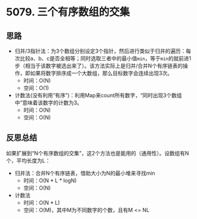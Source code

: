 # 5079. 三个有序数组的交集

## 思路

- 归并/3指针法：为3个数组分别设定3个指针，然后进行类似于归并的遍历：每次比较a、b、c是否全相等；同时选取三者中的最小值`min`，等于`min`的就前进1步（相当于该数字被选出来了）。该方法实际上是归并/合并N个有序链表的操作，即如果将数字排序成一个大数组，那么目标数字会连续出现3次。
  - 时间：O(N)
  - 空间：O(1)
- 计数法(没有利用“有序”)：利用Map来count所有数字，“同时出现3个数组中”意味着该数字的计数为3。
  - 时间：O(N)
  - 空间：O(N)

## 反思总结

如果扩展到“N个有序数组的交集”，这2个方法也是能用的（通用性）。设数组有N个，平均长度为L：

- 归并法：合并N个有序链表，借助大小为N的最小堆来寻找min
  - 时间：O(N * L * logN)
  - 空间：O(N)
- 计数法
  - 时间：O(N * L)
  - 空间：O(M)，其中M为不同数字的个数，且有M <= NL
